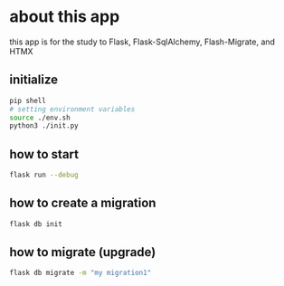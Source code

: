 # about this app

this app is for the study to Flask, Flask-SqlAlchemy, Flash-Migrate, and HTMX

## initialize

```sh
pip shell
# setting environment variables
source ./env.sh
python3 ./init.py
```

## how to start

```sh
flask run --debug
```

## how to create a migration

```sh
flask db init
```

## how to migrate (upgrade)

```sh
flask db migrate -m "my migration1"
```
